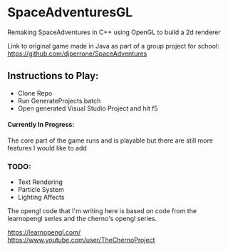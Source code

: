 # SpaceAdventuresGL
Remaking SpaceAdventures in C++ using OpenGL to build a 2d renderer

Link to original game made in Java as part of a group project for school: https://github.com/djperrone/SpaceAdventures

## Instructions to Play:
- Clone Repo
- Run GenerateProjects.batch
- Open generated Visual Studio Project and hit f5

#### Currently In Progress:<br>
The core part of the game runs and is playable but there are still more features I would like to add <br>
### TODO:
- Text Rendering
- Particle System
- Lighting Affects




The opengl code that I'm writing here is based on code from the learnopengl series and the cherno's opengl series.

https://learnopengl.com/ <br>
https://www.youtube.com/user/TheChernoProject
